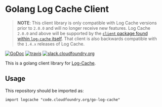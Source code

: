 # Golang Log Cache Client

> **NOTE**: This client library is only compatible with Log Cache versions prior to `2.0.0` and will no longer receive new features. Log Cache `2.0.0` and above will be supported by the [`client` package found within `log-cache` itself][new-client]. That client is also backwards compatible with the `1.4.x` releases of Log Cache.

[![GoDoc][go-doc-badge]][go-doc] [![travis][travis-badge]][travis] [![slack.cloudfoundry.org][slack-badge]][log-cache-slack]

This is a golang client library for [Log-Cache][log-cache].

## Usage

This repository should be imported as:

`import logcache "code.cloudfoundry.org/go-log-cache"`

[slack-badge]:              https://slack.cloudfoundry.org/badge.svg
[log-cache-slack]:          https://cloudfoundry.slack.com/archives/log-cache
[log-cache]:                https://code.cloudfoundry.org/log-cache
[go-doc-badge]:             https://godoc.org/code.cloudfoundry.org/go-log-cache?status.svg
[go-doc]:                   https://godoc.org/code.cloudfoundry.org/go-log-cache
[travis-badge]:             https://travis-ci.org/cloudfoundry/go-log-cache.svg?branch=master
[travis]:                   https://travis-ci.org/cloudfoundry/go-log-cache?branch=master
[new-client]:               https://github.com/cloudfoundry/log-cache/tree/master/pkg/client

